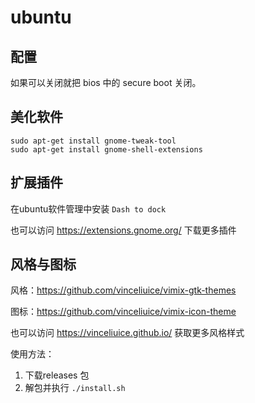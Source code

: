 # ubuntu

## 配置

如果可以关闭就把 bios 中的 secure boot 关闭。

## 美化软件

```
sudo apt-get install gnome-tweak-tool
sudo apt-get install gnome-shell-extensions
```

## 扩展插件

在ubuntu软件管理中安装  `Dash to dock`

也可以访问  <https://extensions.gnome.org/> 下载更多插件

## 风格与图标

风格：<https://github.com/vinceliuice/vimix-gtk-themes>

图标：<https://github.com/vinceliuice/vimix-icon-theme>

也可以访问 <https://vinceliuice.github.io/> 获取更多风格样式

使用方法：

1. 下载releases 包
2. 解包并执行 `./install.sh`
